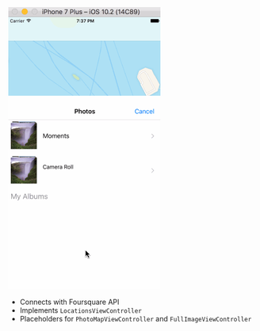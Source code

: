 ![Image](https://github.com/nanxinjin/photoMap/blob/master/photoMap%20walkthrough.gif)

- Connects with Foursquare API
- Implements `LocationsViewController`
- Placeholders for `PhotoMapViewController` and `FullImageViewController`

    
